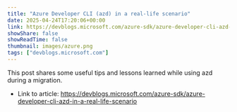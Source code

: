 ```yaml
---
title: "Azure Developer CLI (azd) in a real-life scenario"
date: 2025-04-24T17:20:06+00:00
link: https://devblogs.microsoft.com/azure-sdk/azure-developer-cli-azd-in-a-real-life-scenario
showShare: false
showReadTime: false
thumbnail: images/azure.png
tags: ["devblogs.microsoft.com"]
---
```

This post shares some useful tips and lessons learned while using azd during a migration.

- Link to article: https://devblogs.microsoft.com/azure-sdk/azure-developer-cli-azd-in-a-real-life-scenario